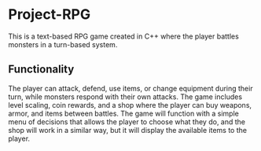 # Project-RPG
This is a text-based RPG game created in C++ where the player battles monsters in a turn-based system. 

## Functionality
The player can attack, defend, use items, or change equipment during their turn, while monsters respond with their own attacks. The game includes level scaling, coin rewards, and a shop where the player can buy weapons, armor, and items between battles. The game will function with a simple menu of decisions that allows the player to choose what they do, and the shop will work in a similar way, but it will display the available items to the player.
